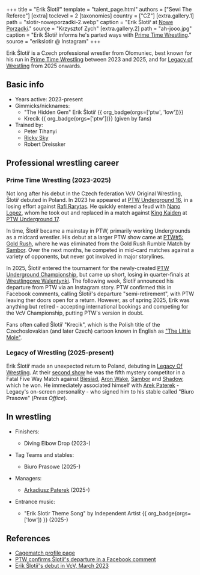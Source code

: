 +++
title = "Erik Šlotíř"
template = "talent_page.html"
authors = ["Sewi The Referee"]
[extra]
toclevel = 2
[taxonomies]
country = ["CZ"]
[extra.gallery.1]
path = "slotir-noweporzadki-2.webp"
caption = "Erik Šlotíř at [Nowe Porządki](@/e/ptw/2025-01-11-ptw-nowe-porzadki.md)."
source = "Krzysztof Zych"
[extra.gallery.2]
path = "ah-jooo.jpg"
caption = "Erik Šlotíř informs he's parted ways with [Prime Time Wrestling](@/o/ptw.md)."
source = "erikslotir @ Instagram"
+++

Erik Šlotíř is a Czech professional wrestler from Ołomuniec, best known for his run in [Prime Time Wrestling](@/o/ptw.md) between 2023 and 2025, and for [Legacy of Wrestling](@/o/low.md) from 2025 onwards.

## Basic info

* Years active: 2023-present
* Gimmicks/nicknames:
  - "The Hidden Gem" Erik Šlotíř {{ org_badge(orgs=['ptw', 'low'])}}
  - Krecik {{ org_badge(orgs=['ptw'])}} (given by fans)
* Trained by:
  - Peter Tihanyi
  - [Ricky Sky](@/w/ricky-sky.md)
  - Robert Dreissker

## Professional wrestling career

### Prime Time Wrestling (2023-2025)

Not long after his debut in the Czech federation VcV Original Wrestling, Šlotíř debuted in Poland. In 2023 he appeared at [PTW Underground 16](e/ptw/2023-07-30-ptw-underground-16/), in a losing effort against [Rafi Rarytas](@/w/rafi.md). He quickly entered a feud with [Nano Lopez](@/w/nano-lopez.md), whom he took out and replaced in a match against [King Kaiden](@/w/king-kaiden.md) at [PTW Underground 17](@/e/ptw/2023-09-03-ptw-underground-17.md).

In time, Šlotíř became a mainstay in PTW, primarily working Undergrounds as a midcard wrestler. His debut at a larger PTW show came at [PTW#5: Gold Rush](e/ptw/2024-02-03-ptw-5-gold-rush.md), where he was eliminated from the Gold Rush Rumble Match by [Sambor](@/w/sambor.md). Over the next months, he competed in mid-card matches against a variety of opponents, but never got involved in major storylines. 

In 2025, Šlotíř entered the tournament for the newly-created [PTW Underground Championship](@/c/ptw-underground-championship.md), but came up short, losing in quarter-finals at [Wrestlingowe Walentynki](@/e/ptw/2025-02-15-ptw-wrestlingowe-walentynki.md). The following week, Šlotíř announced his departure from PTW via an Instagram story. PTW confirmed this in Facebook comments, calling Šlotíř's departure "semi-retirement", with PTW leaving ther doors open for a return. However, as of spring 2025, Erik was anything but retired - accepting international bookings and competing for the VcV Championship, putting PTW's version in doubt.

Fans often called Šlotíř "Krecik", which is the Polish title of the Czechoslovakian (and later Czech) cartoon known in English as ["The Little Mole"][krtek].

### Legacy of Wrestling (2025-present)

Erik Šlotíř made an unexpected return to Poland, debuting in [Legacy Of Wrestling](@/o/low.md). At their [second show](@/e/low/2025-04-06-low-2.md) he was the fifth mystery competitor in a Fatal Five Way Match against [Biesiad](@/w/biesiad.md), [Aron Wake](@/w/aron-wake.md), [Sambor](@/w/sambor.md) and [Shadow](@/w/shadow.md), which he won. He immediately associated himself with [Arek Paterek](@/w/arek-paterek.md) - Legacy's on-screen personality - who signed him to his stable called "Biuro Prasowe" (_Press Office_).

## In wrestling

* Finishers:
  - Diving Elbow Drop (2023-)

* Tag Teams and stables:
  - Biuro Prasowe (2025-)

* Managers:
  - [Arkadiusz Paterek](@/w/arek-paterek.md) (2025-)

* Entrance music:
  - "Erik Slotir Theme Song" by Independent Artist
     {{ org_badge(orgs=['low']) }} (2025-)  <br>

## References

* [Cagematch profile page](https://www.cagematch.net/?id=2&nr=27518)
* [PTW confirms Šlotíř's departure in a Facebook comment](https://www.facebook.com/PrimeTimeWrestlingPL/posts/pfbid0EtinH8uSMwm67BR4ji5Pr3VmFzpK9e2txKTuda6QqyEmQcxYd1o29SzUAABnowQJl?comment_id=2058644111321986&reply_comment_id=635351272208635)
* [Erik Šlotíř's debut in VcV, March 2023](https://www.instagram.com/p/CqYiAFzsVf2/?img_index=1)

[krtek]:https://en.wikipedia.org/wiki/The_Little_Mole
